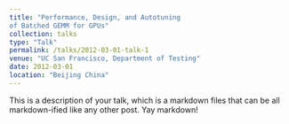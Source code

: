 ```yaml
---
title: "Performance, Design, and Autotuning
of Batched GEMM for GPUs"
collection: talks
type: "Talk"
permalink: /talks/2012-03-01-talk-1
venue: "UC San Francisco, Department of Testing"
date: 2012-03-01
location: "Beijing China"
---
```


This is a description of your talk, which is a markdown files that can be all markdown-ified like any other post. Yay markdown!
